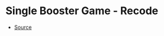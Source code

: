 # Single Booster Game - Recode
- [Source](https://drive.google.com/file/d/1UA__9LhelmqZTsWSLutio-70-l45CL7b/view?usp=sharing)
